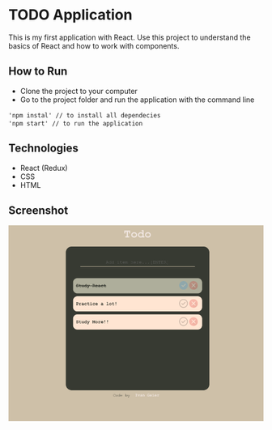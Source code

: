 # TODO Application

This is my first application with React. Use this project to understand the basics of React and how to work with components.

## How to Run

- Clone the project to your computer
- Go to the project folder and run the application with the command line

```
'npm instal' // to install all dependecies
'npm start' // to run the application
```

## Technologies

- React (Redux)
- CSS
- HTML

## Screenshot

![](./public/assets/screenshot.png)
